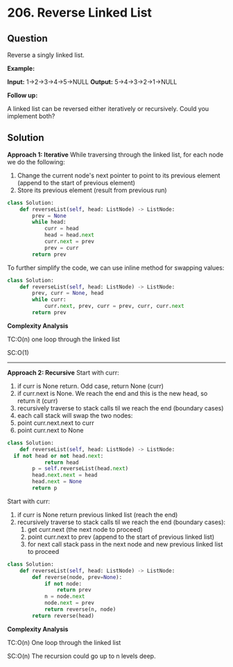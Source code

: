 
# 206. Reverse Linked List

## Question

Reverse a singly linked list.

**Example:**

**Input:** 1->2->3->4->5->NULL
**Output:** 5->4->3->2->1->NULL

**Follow up:**

A linked list can be reversed either iteratively or recursively. Could you implement both?

## Solution

**Approach 1: Iterative**
While traversing through the linked list, for each node we do the following:

1. Change the current node's next pointer to point to its previous element (append to the start of previous element)
2. Store its previous element (result from previous run)

```python
class Solution:
    def reverseList(self, head: ListNode) -> ListNode:  
        prev = None
        while head:
            curr = head
            head = head.next
            curr.next = prev
            prev = curr
        return prev
```

To further simplify the code, we can use inline method for swapping values:

```python
class Solution:
    def reverseList(self, head: ListNode) -> ListNode:  
        prev, curr = None, head
        while curr:
            curr.next, prev, curr = prev, curr, curr.next
        return prev
```

**Complexity Analysis**

TC:O(n) one loop through the linked list

SC:O(1)

----------

**Approach 2: Recursive**
Start with curr:

1. if curr is None return. Odd case, return None (curr)
2. if curr.next is None. We reach the end and this is the new head, so return it (curr)
3. recursively traverse to stack calls til we reach the end (boundary cases)
4. each call stack will swap the two nodes:
 1. point curr.next.next to curr
 2. point curr.next to None

```python
class Solution:
    def reverseList(self, head: ListNode) -> ListNode: 
  if not head or not head.next:
            return head
        p = self.reverseList(head.next)
        head.next.next = head
        head.next = None
        return p 
```

Start with curr:

1. if curr is None return previous linked list (reach the end)
2. recursively traverse to stack calls til we reach the end (boundary cases):
    1. get curr.next (the next node to proceed)
    2. point curr.next to prev (append to the start of previous linked list)
    3. for next call stack pass in the next node and new previous linked list to proceed

```python
class Solution:
    def reverseList(self, head: ListNode) -> ListNode: 
        def reverse(node, prev=None):
            if not node:
                return prev
            n = node.next
            node.next = prev
            return reverse(n, node)
        return reverse(head)
```

**Complexity Analysis**

TC:O(n) One loop through the linked list

SC:O(n) The recursion could go up to n levels deep.
